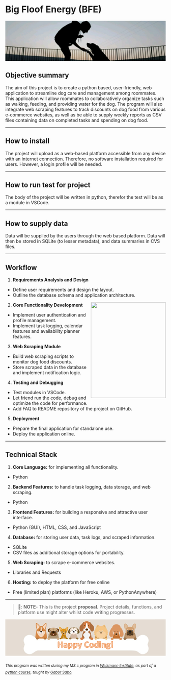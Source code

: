 # Big Floof Energy (BFE) 
![Banner Image Placeholder](https://github.com/romizb/Big-Floof-Energy/blob/main/jasmine%20banner.jpg)
## Objective summary

The aim of this project is to create a python based, user-friendly, web application to streamline dog care and management among roommates. This application will allow roommates to collaboratively organize tasks such as walking, feeding, and providing water for the dog. The program will also integrate web scraping features to track discounts on dog food from various e-commerce websites, as well as be able to supply weekly reports as CSV files containing data on completed tasks and spending on dog food. 

---
## How to install

The project will upload as a web-based platform accessible from any device with an internet connection. Therefore, no software installation required for users. However, a login profile will be needed.

---
## How to run test for project

The body of the project will be written in python, therefor the test will be as a module in VSCode.

---
## How to supply data

Data will be supplied by the users through the web based platform. Data will then be stored in SQLite (to lesser metadata), and data summaries in CVS files. 

---
## Workflow
1.	**Requirements Analysis and Design**
-	Define user requirements and design the layout.
-	Outline the database schema and application architecture.
2.	**Core Functionality Development** <img align="right" width="235" height="300" src="https://github.com/user-attachments/assets/d47b655c-9538-4e50-ba98-53faee59a488">
-	Implement user authentication and profile management.
-	Implement task logging, calendar features and availability planner features.
3.	**Web Scraping Module**
-	Build web scraping scripts to monitor dog food discounts.
-	Store scraped data in the database and implement notification logic.
4.	**Testing and Debugging**
-	Test modules in VSCode.
-	Let friend run the code, debug and optimize the code for performance.
-	Add FAQ to README repository of the project on GitHub.
5.	**Deployment**
-	Prepare the final application for standalone use.
-	Deploy the application online.

---
## Technical Stack
1.	**Core Language:** for implementing all functionality.
-	Python 
2.	**Backend Features:** to handle task logging, data storage, and web scraping.
-	Python 
3.	**Frontend Features:** for building a responsive and attractive user interface.
-	Python (GUI), HTML, CSS, and JavaScript 
4.	**Database:** for storing user data, task logs, and scraped information.
-	SQLite 
-	CSV files as additional storage options for portability.
5.	**Web Scraping:** to scrape e-commerce websites.
-	Libraries and Requests 
6.	**Hosting:** to deploy the platform for free online
-	Free (limited plan) platforms (like Heroku, AWS, or PythonAnywhere)


---
> 📝: **NOTE**- This is the project **proposal**. Project details, functions, and platform use might alter whilst code writing progresses.


![Footer Placeholder](https://github.com/romizb/Big-Floof-Energy/blob/main/happy%20coding%20banner.png)



<sub>_This program was written during my MS.c program in [Weizmann Institute](https://www.weizmann.ac.il/pages/), as part of a [python course](https://github.com/szabgab/wis-python-course-2024-11), tought by [Gabor Sabo](https://szabgab.com/)._</sub>
